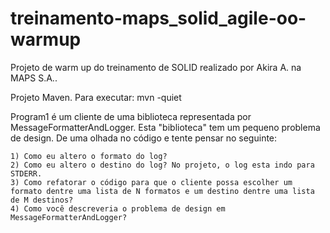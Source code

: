 # treinamento-maps_solid_agile-oo-warmup
Projeto de warm up do treinamento de SOLID realizado por Akira A. na MAPS S.A..

Projeto Maven. Para executar: mvn -quiet

Program1 é um cliente de uma biblioteca representada por MessageFormatterAndLogger. Esta "biblioteca" tem um pequeno problema de design. De uma olhada no código e tente pensar no seguinte:

    1) Como eu altero o formato do log?
    2) Como eu altero o destino do log? No projeto, o log esta indo para STDERR.
    3) Como refatorar o código para que o cliente possa escolher um formato dentre uma lista de N formatos e um destino dentre uma lista de M destinos?
    4) Como você descreveria o problema de design em MessageFormatterAndLogger?
    
